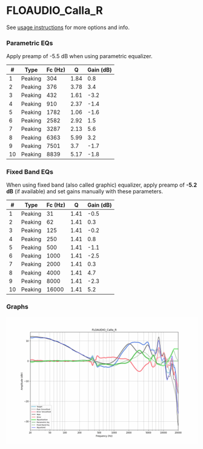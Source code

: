 # FLOAUDIO_Calla_R
See [usage instructions](https://github.com/jaakkopasanen/AutoEq#usage) for more options and info.

### Parametric EQs
Apply preamp of -5.5 dB when using parametric equalizer.

|   # | Type    |   Fc (Hz) |    Q |   Gain (dB) |
|-----|---------|-----------|------|-------------|
|   1 | Peaking |       304 | 1.84 |         0.8 |
|   2 | Peaking |       376 | 3.78 |         3.4 |
|   3 | Peaking |       432 | 1.61 |        -3.2 |
|   4 | Peaking |       910 | 2.37 |        -1.4 |
|   5 | Peaking |      1782 | 1.06 |        -1.6 |
|   6 | Peaking |      2582 | 2.92 |         1.5 |
|   7 | Peaking |      3287 | 2.13 |         5.6 |
|   8 | Peaking |      6363 | 5.99 |         3.2 |
|   9 | Peaking |      7501 | 3.7  |        -1.7 |
|  10 | Peaking |      8839 | 5.17 |        -1.8 |

### Fixed Band EQs
When using fixed band (also called graphic) equalizer, apply preamp of **-5.2 dB** (if available) and set gains manually with these parameters.

|   # | Type    |   Fc (Hz) |    Q |   Gain (dB) |
|-----|---------|-----------|------|-------------|
|   1 | Peaking |        31 | 1.41 |        -0.5 |
|   2 | Peaking |        62 | 1.41 |         0.3 |
|   3 | Peaking |       125 | 1.41 |        -0.2 |
|   4 | Peaking |       250 | 1.41 |         0.8 |
|   5 | Peaking |       500 | 1.41 |        -1.1 |
|   6 | Peaking |      1000 | 1.41 |        -2.5 |
|   7 | Peaking |      2000 | 1.41 |         0.3 |
|   8 | Peaking |      4000 | 1.41 |         4.7 |
|   9 | Peaking |      8000 | 1.41 |        -2.3 |
|  10 | Peaking |     16000 | 1.41 |         5.2 |

### Graphs
![](./FLOAUDIO_Calla_R.png)
